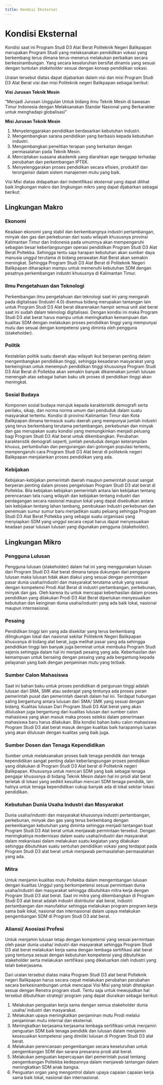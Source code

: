 ```yaml
---
title: Kondisi Eksternal
---
```

# Kondisi Eksternal

<!--@include: ../penilaian/1.md-->

<!--@include: ../panduan/b.md-->

Kondisi saat ini Program Studi D3 Alat Berat Politeknik Negeri Balikpapan merupakan Program Studi yang melaksanakan pendidikan vokasi yang berkembang terus dimana terus-menerus melakukan perbaikan secara berkesinambungan. Yang secara keseluruhan bersifat dinamis yang sesuai dengan tuntutan *stakeholder* sesuai dengan konsep pendidikan vokasi.

Uraian tersebut diatas dapat dijabarkan dalam visi dan misi Program Studi D3 Alat Berat visi dan misi Politeknik negeri Balikpapan sebagai berikut:

**Visi Jurusan Teknik Mesin**

“Menjadi Jurusan Unggulan Untuk bidang ilmu Teknik Mesin di kawasan Timur Indonesia dengan Melaksanakan Standar Nasional yang Berkarakter untuk menghadapi globalisasi”

**Misi Jurusan Teknik Mesin**

1. Menyelenggarakan pendidikan berdasarkan kebutuhan industri.
2. Mengembangkan sarana pendidikan yang berbasis kepada kebutuhan industri.
3. Mengembangkan penelitian terapan yang berkaitan dengan permasalahan pada Teknik Mesin.
4. Menciptakan suasana akademik yang diarahkan agar tanggap terhadap perubahan dan perkembangan IPTEK.
5. Menyelenggarakan proses pendidikan secara efisien, produktif dan terorganisir dalam sistem manajemen mutu yang baik.

Visi Misi diatas didapatkan dari indentifikasi eksternal yang dapat dilihat baik lingkungan makro dan lingkungan mikro yang dapat dijabarkan sebagai berikut:

## Lingkungan Makro

### Ekonomi

Keadaan ekonomi yang stabil dan berkembangnya industri pertambangan, minyak dan gas dan perkebunan dari suatu wilayah khususnya provinsi Kalimantan Timur dan Indonesia pada umumnya akan mempengaruhi sebagian besar keberlangsungan operasi pendidikan Program Studi D3 Alat Berat Poltekba. Sehingga tentu saja harapan kebutuhan akan sumber daya manusia unggul terutama di bidang perawatan Alat Berat akan semakin meningkat. Sehingga Program Studi D3 Alat Berat di Politeknik Negeri Balikpapan diharapkan mampu untuk memenuhi kebutuhan SDM dengan pesatnya perkembangan industri khususnya di Kalimantan Timur.

### Ilmu Pengetahuan dan Teknologi

Perkembangan ilmu pengetahuan dan teknologi saat ini yang mengarah pada digitalisasi (Industri 4.0) disemua bidang merupakan tantangan lain untuk Program Studi D3 Alat berat dikarenakan hampir semua unit alat berat saat ini sudah dalam teknologi digitalisasi. Dengan kondisi ini maka Program Studi D3 alat berat harus mampu untuk meningkatkan kemampuan dan kualitas SDM dengan melakukan proses pendidikan tinggi yang mempunyai mutu dan sesuai dengan kompetensi yang diminta oleh pengguna (stakeholder).

### Politik

Kestabilan politik suatu daerah atau wilayah ikut berperan penting dalam mengembangkan pendidikan tinggi, sehingga kesadaran masyarakat yang berkeinginan untuk menempuh pendidikan tinggi khususnya Program Studi D3 Alat Berat di Poltekba akan semakin banyak dikarenakan jumlah lulusan menengah atas sebagai bahan baku utk proses di pendidikan tinggi akan meningkat.

### Sosial Budaya

Komponen sosial budaya merujuk kepada karakteristik demografi serta perilaku, sikap, dan norma norma umum dari penduduk dalam suatu masyarakat tertentu. Kondisi di provinsi Kalimantan Timur dan Kota Balikpapan dimana termasuk suatu daerah yang mempunyai jumlah industri yang terus berkembang terutama pertambangan, perkebunan dan minyak dan gas merupakan suatu kondisi yang memungkinkan menjadi peluang bagi Program Studi D3 Alat berat untuk dikembangkan. Perubahan karakteristik demografi seperti, jumlah penduduk dengan keterampilan khusus, pertumbuhan dan pengurangan dari golongan populasi tertentu, mempengaruhi cara Program Studi D3 Alat berat di politeknik negeri Balikpapan menjalankan proses pendidikan yang ada.

### Kebijakan

Kebijakan-kebijakan pemerintah daerah maupun pemerintah pusat sangat berperan penting dalam proses pengelolaan Program Studi D3 alat berat di Poltekba. Bila kebijakan kebijakan pemerintah antara lain kebijakan tentang perencanaan tata ruang wilayah dan kebijakan tentang industri dan perdagangan secara nasional maupun lokal yang dapat disebutkan antara lain kebijakan tentang lahan tambang, pembukaan industri perkebunan dan penemuan sumur sumur baru menjadikan suatu peluang sehingga Program Studi D3 Alat Berat Poltekba yang sebagai suatu organisasi yang menyiapkan SDM yang unggul secara cepat harus dapat menyesuaikan keadaan pasar lulusan lulusan yang digunakan pengguna (stakeholder).

## Lingkungan Mikro

### Pengguna Lulusan

Pengguna lulusan (stakeholder) dalam hal ini yang menggunakan lulusan dari Program Studi D3 Alat berat dimana tanpa dukungan dari pengguna lulusan maka lulusan tidak akan diakui yang sesuai dengan permintaan pasar dunia usaha/industri dan masyarakat terutama untuk yang sesuai dengan kompetensi Prodi Alat Berat di industri pertambangan, perkebunan, minyak dan gas. Oleh karena itu untuk mencapai keberhasilan dalam proses pendidikan yang dilakukan Prodi D3 Alat Berat diperlukan menyesuaikan kebutuhan dan keinginan dunia usaha/industri yang ada baik lokal, nasional maupun internasional.

### Pesaing

Pendidikan tinggi lain yang ada disekitar yang terus berkembang dilingkungan lokal dan nasional sekitar Politeknik Negeri Balikpapan khususnya di bidang alat berat, juga melihat pasar yang ada sehingga pendidikan tinggi lain banyak juga berminat untuk membuka Program Studi sejenis sehingga dalam hal ini menjadi pesaing yang ada. Keberhasilan dan kemampuan untuk bersaing dengan pesaing yang ada bergantung kepada pelayanan yang baik dengan penjaminan mutu yang terbaik.

### Sumber Calon Mahasiswa

Saat ini bahan baku untuk proses pendidikan di perguruan tinggi adalah lulusan dari SMA, SMK atau sederajat yang tentunya ada proses peran pemerintah pusat dan pemerintah daerah dalam hal ini. Terdapat hubungan saling bergantung antara lulusan dari SMA/ SMK yang sesuai dengan bidang. Kualitas lulusan Dari Program Studi D3 Alat berat yang akan diluluskan juga bergantung dari kualitas lulusan dari sumber calon mahasiswa yang akan masuk maka proses seleksi dalam penerimaan mahasiswa baru harus dilakukan. Bila kondisi bahan baku calon mahasiswa Program Studi D3 alat berat masuk dengan kualitas baik harapannya luaran yang akan dilulusan dengan kualitas yang baik juga.

### Sumber Dosen dan Tenaga Kependidikan

Sumber untuk melaksanakan proses baik tenaga pendidik dan tenaga kependidikan sangat penting dalan keberlangsungan proses pendidikan yang dilakukan di Program Studi D3 Alat berat di Politeknik negeri Balikpapan. Khususnya untuk mencari SDM yang baik sebagai tenaga pengajar khususnya di bidang Teknik Mesin dalam hal ini prodi alat berat terletak di lokasi yang sedikit kesulitan mencari SDM tenaga pendidik, lain halnya untuk tenaga kependidikan cukup banyak ada di lokal sekitar lokasi pendidikan.

### Kebutuhan Dunia Usaha Industri dan Masyarakat

Dunia usaha/industri dan masyarakat khususnya industri pertambangan, perkebunan, minyak dan gas yang terus berkembang dengan perkembangan kebutuhan yang diminta sehingga menjadi tantangan buat Program Studi D3 Alat berat untuk menjawab permintaan tersebut. Dengan meningkatnya modernisasi dalam suatu usaha/industri dan masyarakat dalam mekanisasi dalam melakukan suatu kegiatan yang dilakukan sehingga dibutuhkan suatu sentuhan pendidikan vokasi yang terdapat pada Program Studi D3 alat berat untuk menjawab permasalahan permasalahan yang ada.

### Mitra

Untuk menjamin kualitas mutu Poltekba dalam mengembangan lulusan dengan kualitas Unggul yang berkompetensi sesuai permintaan dunia usaha/industri dan masyarakat sehingga dibutuhkan mitra kerja dengan Program Studi D3 alat berat. Saat ini mitra yang dikembangkan di Program Studi D3 alat berat adalah industri distributor alat berat, industri pertambangan dan manufaktur sehingga melakukan program program kerja sama baik lokal, nasional dan internasional dalam upaya melakukan pengembangan SDM di Program Studi D3 alat berat.

### Aliansi/ Asosiasi Profesi

Untuk menjamin lulusan tetap dengan kompetensi yang sesuai permintaan oleh pasar dunia usaha/ industri dan masyarakat sehingga Program Studi D3 alat berat melakukan kerja sama dengan lembaga sertifikasi alat berat yang tentunya sesuai dengan kebutuhan kompetensi yang dibutuhkan stakeholder serta melakukan sertifikasi yang dikeluarkan oleh industri yang telah bekerjasama.

Dari uraian tersebut diatas maka Program Studi D3 alat berat Polteknik negeri Balikpapan harus secara cepat melakukan perubahan perubahan secara berkesinambungan untuk mencapai Visi Misi yang telah ditetapkan sesuai dengan Renstra program studi. Tentu saja untuk mewujudkan hal tersebut dibutuhkan strategi/ program yang dapat diuraikan sebagai berikut:

1. Melakukan penguatan kerja sama dengan semua stakeholder dunia usaha/ industri dan masyarakat.
2. Melakukan upaya meningkatkan penjaminan mutu Prodi melalui penjaminan mutu internal dan eksternal.
3. Meningkatkan kerjasama kerjasama lembaga sertifikasi untuk menjamin penguatan SDM baik tenaga pendidik dan lulusan dalam menjamin kesesuaikan kompetensi yang dimiliki lulusan di Program Studi D3 alat berat.
4. Melakukan perencanaan pengembangan secara keseluruhan untuk pengembangan SDM dan sarana presarana prodi alat berat.
5. Melakukan penguatan kepercayaan dari pemerintah pusat tentang pengembangan Poltekba kedepannya dalam menjawab tantangan dalam meningkatkan SDM anak bangsa.
6. Penguatan organ yang mengontrol dalam upaya capaian capaian kerja sama baik lokal, nasional dan internasional.
